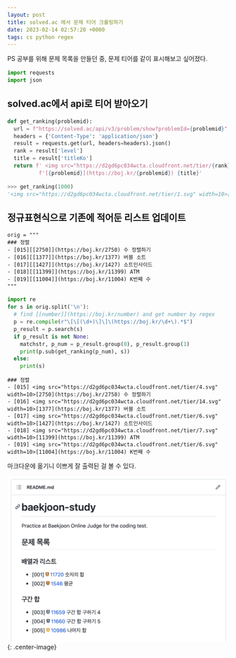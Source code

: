 ```yaml
---
layout: post
title: solved.ac 에서 문제 티어 크롤링하기
date: 2023-02-14 02:57:20 +0000
tags: cs python regex 
---
```


PS 공부를 위해 문제 목록을 만들던 중, 문제 티어를 같이 표시해보고 싶어졌다.

```python
import requests
import json
```

## solved.ac에서 api로 티어 받아오기

```python
def get_ranking(problemid):
  url = f"https://solved.ac/api/v3/problem/show?problemId={problemid}"
  headers = {'Content-Type': 'application/json'}
  result = requests.get(url, headers=headers).json()
  rank = result['level']
  title = result['titleKo']
  return f' <img src="https://d2gd6pc034wcta.cloudfront.net/tier/{rank}.svg" width=10>' \
          f'[{problemid}](https://boj.kr/{problemid}) {title}'
```

```python
>>> get_ranking(1000)
'<img src="https://d2gd6pc034wcta.cloudfront.net/tier/1.svg" width=10>[1000](https://boj.kr/1000) A+B'
```

## 정규표현식으로 기존에 적어둔 리스트 업데이트

```
orig = """
### 정렬
- [015][[2750]](https://boj.kr/2750) 수 정렬하기
- [016][[1377]](https://boj.kr/1377) 버블 소트
- [017][[1427]](https://boj.kr/1427) 소트인사이드
- [018][[11399]](https://boj.kr/11399) ATM
- [019][[11004]](https://boj.kr/11004) K번째 수
"""
```

```python
import re
for s in orig.split('\n'):
  # find [[number]](https://boj.kr/number) and get number by regex
  p = re.compile(r"\[\[(\d+)\]\]\(https://boj.kr/\d+\).*$")
  p_result = p.search(s)
  if p_result is not None:
    matchstr, p_num = p_result.group(0), p_result.group(1)
    print(p.sub(get_ranking(p_num), s))
  else:
    print(s)
```

```
### 정렬
- [015] <img src="https://d2gd6pc034wcta.cloudfront.net/tier/4.svg" width=10>[2750](https://boj.kr/2750) 수 정렬하기
- [016] <img src="https://d2gd6pc034wcta.cloudfront.net/tier/14.svg" width=10>[1377](https://boj.kr/1377) 버블 소트
- [017] <img src="https://d2gd6pc034wcta.cloudfront.net/tier/6.svg" width=10>[1427](https://boj.kr/1427) 소트인사이드
- [018] <img src="https://d2gd6pc034wcta.cloudfront.net/tier/7.svg" width=10>[11399](https://boj.kr/11399) ATM
- [019] <img src="https://d2gd6pc034wcta.cloudfront.net/tier/6.svg" width=10>[11004](https://boj.kr/11004) K번째 수
```

마크다운에 옮기니 이쁘게 잘 출력된 걸 볼 수 있다.

![image](/_images/2023-02-14-solved.ac-에서-문제-티어-크롤링하기/B76C96F8-C7A3-485F-A59A-C05D1800D6DF.png){: .center-image}